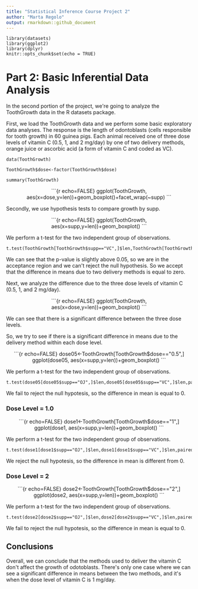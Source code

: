 ```yaml
---
title: "Statistical Inference Course Project 2"
author: "Marta Regolo"
output: rmarkdown::github_document
---
```


```{r setup, include=FALSE}
library(datasets)
library(ggplot2)
library(dplyr)
knitr::opts_chunk$set(echo = TRUE)
```

# Part 2: Basic Inferential Data Analysis 

In the second portion of the project, we're going to analyze the ToothGrowth data in the R datasets package.

First, we load the ToothGrowth data and we perform some basic exploratory data analyses. The response is the length of odontoblasts (cells responsible for tooth growth) in 60 guinea pigs. Each animal received one of three dose levels of vitamin C (0.5, 1, and 2 mg/day) by one of two delivery methods, orange juice or ascorbic acid (a form of vitamin C and coded as VC).

```{r}
data(ToothGrowth)
```
```{r echo=FALSE}
ToothGrowth$dose<-factor(ToothGrowth$dose)
```
```{r}
summary(ToothGrowth)
```
<div align="center">
```{r echo=FALSE}
ggplot(ToothGrowth, aes(x=dose,y=len))+geom_boxplot()+facet_wrap(~supp)
```
</div>

Secondly, we use hypothesis tests to compare growth by supp.

<div align="center">
```{r echo=FALSE}
ggplot(ToothGrowth, aes(x=supp,y=len))+geom_boxplot()
```
</div>

We perform a t-test for the two independent group of observations.
```{r}
t.test(ToothGrowth[ToothGrowth$supp=="VC",]$len,ToothGrowth[ToothGrowth$supp=="OJ",]$len,paired=FALSE,var.equal=FALSE)
```

We can see that the p-value is slightly above 0.05, so we are in the acceptance region and we can't reject the null hypothesis. So we accept that the difference in means due to two delivery methods is equal to zero.

Next, we analyze the difference due to the three dose levels of vitamin C (0.5, 1, and 2 mg/day).

<div align="center">
```{r echo=FALSE}
ggplot(ToothGrowth, aes(x=dose,y=len))+geom_boxplot()
```
</div>

We can see that there is a significant difference between the three dose levels.

So, we try to see if there is a significant difference in means due to the delivery method within each dose level.



<div align="center">
```{r echo=FALSE}
dose05<-ToothGrowth[ToothGrowth$dose=="0.5",]
ggplot(dose05, aes(x=supp,y=len))+geom_boxplot()
```
</div>

We perform a t-test for the two independent group of observations.
```{r}
t.test(dose05[dose05$supp=="OJ",]$len,dose05[dose05$supp=="VC",]$len,paired=FALSE,var.equal=FALSE)
```

We fail to reject the null hypotesis, so the difference in mean is equal to 0.

### Dose Level = 1.0

<div align="center">
```{r echo=FALSE}
dose1<-ToothGrowth[ToothGrowth$dose=="1",]
ggplot(dose1, aes(x=supp,y=len))+geom_boxplot()
```
</div>

We perform a t-test for the two independent group of observations.
```{r}
t.test(dose1[dose1$supp=="OJ",]$len,dose1[dose1$supp=="VC",]$len,paired=FALSE,var.equal=FALSE)
```

We reject the null hypotesis, so the difference in mean is different from 0.

### Dose Level = 2

<div align="center">
```{r echo=FALSE}
dose2<-ToothGrowth[ToothGrowth$dose=="2",]
ggplot(dose2, aes(x=supp,y=len))+geom_boxplot()
```
</div>

We perform a t-test for the two independent group of observations.
```{r}
t.test(dose2[dose2$supp=="OJ",]$len,dose2[dose2$supp=="VC",]$len,paired=FALSE,var.equal=FALSE)
```

We fail to reject the null hypotesis, so the difference in mean is equal to 0.

## Conclusions

Overall, we can conclude that the methods used to deliver the vitamin C don't affect the growth of odotoblasts. There's only one case where we can see a significant difference in means between the two methods, and it's when the dose level of vitamin C is 1 mg/day.

